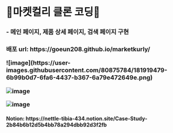 <h1>🎈마켓컬리 클론 코딩🛒</h1>
<h3>- 메인 페이지, 제품 상세 페이지, 검색 페이지 구현<h3>
<p>배포 url: https://goeun208.github.io/marketkurly/</p>
![image](https://user-images.githubusercontent.com/80875784/181919479-6b99b0d7-6fa6-4437-b367-6a79e472649e.png)

![image](https://user-images.githubusercontent.com/80875784/181919467-b91b71dc-4395-44e8-9309-8b9372f26e8c.png)

![image](https://user-images.githubusercontent.com/80875784/181919419-cad9a571-0209-4062-a006-703d7a801458.png)

<h4>Notion: https://nettle-tibia-434.notion.site/Case-Study-2b84b6b12d5b4bb78a294dbb92d3f2fb</h4>
